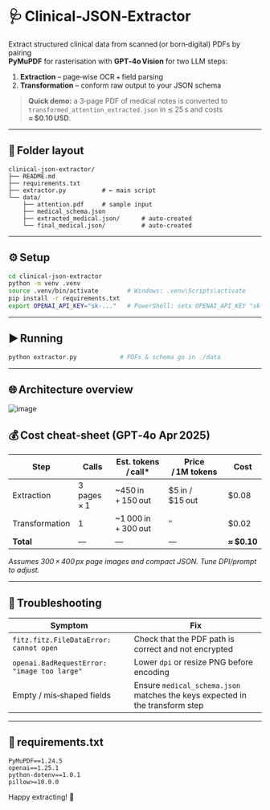 # 🩺 Clinical‑JSON‑Extractor

Extract structured clinical data from scanned (or born‑digital) PDFs by pairing  
**PyMuPDF** for rasterisation with **GPT‑4o Vision** for two LLM steps:

1. **Extraction** – page‑wise OCR + field parsing  
2. **Transformation** – conform raw output to your JSON schema

> **Quick demo:** a 3‑page PDF of medical notes is converted to  
> `transformed_attention_extracted.json` in ≲ 25 s and costs **≈ $0.10 USD**.

---

## 📂 Folder layout

```
clinical-json-extractor/
├── README.md
├── requirements.txt
├── extractor.py          # ← main script
└── data/
    ├── attention.pdf     # sample input
    ├── medical_schema.json
    ├── extracted_medical.json/      # auto‑created
    └── final_medical.json/          # auto‑created
```

---

## ⚙️ Setup

```bash
cd clinical-json-extractor
python -m venv .venv
source .venv/bin/activate        # Windows: .venv\Scripts\activate
pip install -r requirements.txt
export OPENAI_API_KEY="sk-..."   # PowerShell: setx OPENAI_API_KEY "sk-..."
```

---

## ▶️ Running

```bash
python extractor.py            # PDFs & schema go in ./data
```

---

## 🌐 Architecture overview

![image](https://github.com/user-attachments/assets/e4196496-7416-46a9-b759-64297993d1f1)


## 💰 Cost cheat‑sheet (GPT‑4o Apr 2025)

| Step            | Calls | Est. tokens / call* | Price / 1M tokens | Cost |
|-----------------|-------|---------------------|-------------------|------|
| Extraction      | 3 pages × 1 | ~450 in + 150 out | \$5 in / \$15 out | \$0.08 |
| Transformation  | 1           | ~1 000 in + 300 out | ″ | \$0.02 |
| **Total**       | —           | —                 | — | **≈ \$0.10** |

*Assumes 300 × 400 px page images and compact JSON. Tune DPI/prompt to adjust.*

---

## 🔧 Troubleshooting

| Symptom | Fix |
|---------|-----|
| `fitz.fitz.FileDataError: cannot open` | Check that the PDF path is correct and not encrypted |
| `openai.BadRequestError: "image too large"` | Lower `dpi` or resize PNG before encoding |
| Empty / mis‑shaped fields | Ensure `medical_schema.json` matches the keys expected in the transform step |

---

## 📝 requirements.txt

```text
PyMuPDF==1.24.5
openai==1.25.1
python-dotenv==1.0.1
pillow>=10.0.0
```

Happy extracting! 🚀
